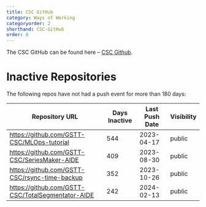 ```yaml
---
title: CSC GitHub
category: Ways of Working
categoryorder: 2
shorthand: CSC-GitHub
order: 8
---
```


The CSC GitHub can be found here – <a href="https://github.com/GSTT-CSC/">CSC Github</a>.

# Inactive Repositories

The following repos have not had a push event for more than 180 days:

| Repository URL | Days Inactive | Last Push Date | Visibility |
| --- | --- | --- | --- |
| https://github.com/GSTT-CSC/MLOps-tutorial | 544 | 2023-04-17 | public |
| https://github.com/GSTT-CSC/SeriesMaker-AIDE | 409 | 2023-08-30 | public |
| https://github.com/GSTT-CSC/rsync-time-backup | 352 | 2023-10-26 | public |
| https://github.com/GSTT-CSC/TotalSegmentator-AIDE | 242 | 2024-02-13 | public |

